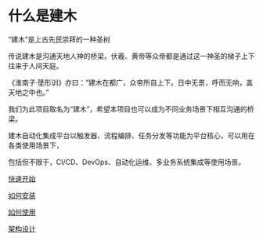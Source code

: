# 什么是建木

“建木”是上古先民崇拜的一种圣树

传说建木是沟通天地人神的桥梁。伏羲、黄帝等众帝都是通过这一神圣的梯子上下往来于人间天庭。

《淮南子·墬形训》亦曰：“建木在都广，众帝所自上下。日中无景，呼而无响，盖天地之中也。”

我们为此项目取名为“建木”，希望本项目也可以成为不同业务场景下相互沟通的桥梁。

建木自动化集成平台以触发器、流程编排、任务分发等功能为平台核心，可以用在各类使用场景下，

包括但不限于，CI/CD、DevOps、自动化运维、多业务系统集成等使用场景。

[快速开始](/guide/quick-start)

[如何安装](/guide/installation-docker)

[如何使用](/guide/quick-start)

[架构设计](https://gitee.com/jianmu_dev/jianmu-architecture-as-code)